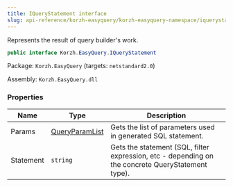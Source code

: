 ```yaml
---
title: IQueryStatement interface
slug: api-reference/korzh-easyquery/korzh-easyquery-namespace/iquerystatement-interface
---
```

Represents the result of query builder's work.
```csharp
public interface Korzh.EasyQuery.IQueryStatement

```
Package: `Korzh.EasyQuery` (targets: `netstandard2.0`)

Assembly: `Korzh.EasyQuery.dll`

### Properties

| Name | Type | Description | 
| --- | --- | --- | 
| Params | [QueryParamList](/api-reference/korzh-easyquery/korzh-easyquery-namespace/queryparamlist-class) | Gets the list of parameters used in generated SQL statement. | 
| Statement | `string` | Gets the statement (SQL, filter expression, etc - depending on the concrete QueryStatement type). |